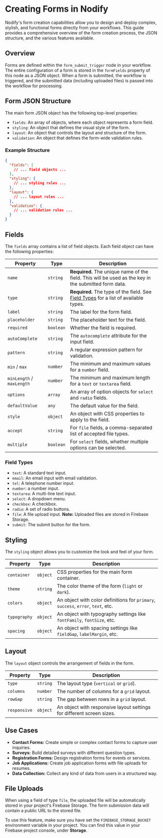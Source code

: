 # Creating Forms in Nodify

Nodify's form creation capabilities allow you to design and deploy complex, stylish, and functional forms directly from your workflows. This guide provides a comprehensive overview of the form creation process, the JSON structure, and the various features available.

## Overview

Forms are defined within the `form_submit_trigger` node in your workflow. The entire configuration of a form is stored in the `formFields` property of this node as a JSON object. When a form is submitted, the workflow is triggered, and the submitted data (including uploaded files) is passed into the workflow for processing.

## Form JSON Structure

The main form JSON object has the following top-level properties:

- `fields`: An array of objects, where each object represents a form field.
- `styling`: An object that defines the visual style of the form.
- `layout`: An object that controls the layout and structure of the form.
- `validation`: An object that defines the form-wide validation rules.

### Example Structure

```json
{
  "fields": [
    // ... field objects ...
  ],
  "styling": {
    // ... styling rules ...
  },
  "layout": {
    // ... layout rules ...
  },
  "validation": {
    // ... validation rules ...
  }
}
```

## Fields

The `fields` array contains a list of field objects. Each field object can have the following properties:

| Property | Type | Description |
| --- | --- | --- |
| `name` | `string` | **Required.** The unique name of the field. This will be used as the key in the submitted form data. |
| `type` | `string` | **Required.** The type of the field. See [Field Types](#field-types) for a list of available types. |
| `label` | `string` | The label for the form field. |
| `placeholder` | `string` | The placeholder text for the field. |
| `required` | `boolean` | Whether the field is required. |
| `autoComplete` | `string` | The `autocomplete` attribute for the input field. |
| `pattern` | `string` | A regular expression pattern for validation. |
| `min` / `max` | `number` | The minimum and maximum values for a `number` field. |
| `minLength` / `maxLength` | `number` | The minimum and maximum length for a `text` or `textarea` field. |
| `options` | `array` | An array of option objects for `select` and `radio` fields. |
| `defaultValue` | `any` | The default value for the field. |
| `style` | `object` | An object with CSS properties to apply to the field. |
| `accept` | `string` | For `file` fields, a comma-separated list of accepted file types. |
| `multiple` | `boolean` | For `select` fields, whether multiple options can be selected. |

### Field Types

- `text`: A standard text input.
- `email`: An email input with email validation.
- `tel`: A telephone number input.
- `number`: a number input.
- `textarea`: A multi-line text input.
- `select`: A dropdown menu.
- `checkbox`: A checkbox.
- `radio`: A set of radio buttons.
- `file`: A file upload input. **Note:** Uploaded files are stored in Firebase Storage.
- `submit`: The submit button for the form.

## Styling

The `styling` object allows you to customize the look and feel of your form.

| Property | Type | Description |
| --- | --- | --- |
| `container` | `object` | CSS properties for the main form container. |
| `theme` | `string` | The color theme of the form (`light` or `dark`). |
| `colors` | `object` | An object with color definitions for `primary`, `success`, `error`, `text`, etc. |
| `typography` | `object` | An object with typography settings like `fontFamily`, `fontSize`, etc. |
| `spacing` | `object` | An object with spacing settings like `fieldGap`, `labelMargin`, etc. |

## Layout

The `layout` object controls the arrangement of fields in the form.

| Property | Type | Description |
| --- | --- | --- |
| `type` | `string` | The layout type (`vertical` or `grid`). |
| `columns` | `number` | The number of columns for a `grid` layout. |
| `rowGap` | `string` | The gap between rows in a `grid` layout. |
| `responsive` | `object` | An object with responsive layout settings for different screen sizes. |

## Use Cases

- **Contact Forms:** Create simple or complex contact forms to capture user inquiries.
- **Surveys:** Build detailed surveys with different question types.
- **Registration Forms:** Design registration forms for events or services.
- **Job Applications:** Create job application forms with file uploads for resumes.
- **Data Collection:** Collect any kind of data from users in a structured way.

## File Uploads

When using a field of type `file`, the uploaded file will be automatically stored in your project's Firebase Storage. The form submission data will contain a public URL to the stored file. 

To use this feature, make sure you have set the `FIREBASE_STORAGE_BUCKET` environment variable in your project. You can find this value in your Firebase project console, under **Storage**.
